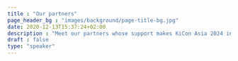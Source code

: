 ```yaml
---
title : "Our partners"
page_header_bg : "images/background/page-title-bg.jpg"
date: 2020-12-13T15:37:24+02:00
description : "Meet our partners whose support makes KiCon Asia 2024 in Shenzhen, China a reality"
draft : false
type: "speaker"
---
```

